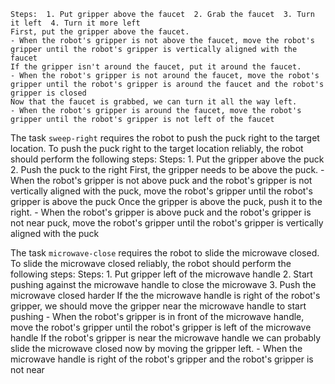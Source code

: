 
    Steps:  1. Put gripper above the faucet  2. Grab the faucet  3. Turn it left  4. Turn it more left
    First, put the gripper above the faucet.
    - When the robot's gripper is not above the faucet, move the robot's gripper until the robot's gripper is vertically aligned with the faucet
    If the gripper isn't around the faucet, put it around the faucet.
    - When the robot's gripper is not around the faucet, move the robot's gripper until the robot's gripper is around the faucet and the robot's gripper is closed
    Now that the faucet is grabbed, we can turn it all the way left.
    - When the robot's gripper is around the faucet, move the robot's gripper until the robot's gripper is not left of the faucet

The task `sweep-right` requires the robot to push the puck right to the target location.
To push the puck right to the target location reliably, the robot should perform the following steps:
    Steps:  1. Put the gripper above the puck  2. Push the puck to the right
    First, the gripper needs to be above the puck.
    - When the robot's gripper is not above puck and the robot's gripper is not vertically aligned with the puck, move the robot's gripper until the robot's gripper is above the puck
    Once the gripper is above the puck, push it to the right.
    - When the robot's gripper is above puck and the robot's gripper is not near puck, move the robot's gripper until the robot's gripper is vertically aligned with the puck

The task `microwave-close` requires the robot to slide the microwave closed.
To slide the microwave closed reliably, the robot should perform the following steps:
    Steps:  1. Put gripper left of the microwave handle  2. Start pushing against the microwave handle to close the microwave  3. Push the microwave closed harder
    If the the microwave handle is right of the robot's gripper, we should move the gripper near the microwave handle to start pushing
    - When the robot's gripper is in front of the microwave handle, move the robot's gripper until the robot's gripper is left of the microwave handle
    If the robot's gripper is near the microwave handle we can probably slide the microwave closed now by moving the gripper left.
    - When the microwave handle is right of the robot's gripper and the robot's gripper is not near